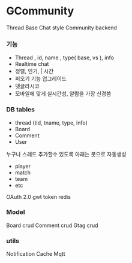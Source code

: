 # GCommunity
Thread Base Chat style Community backend

### 기능
- Thread , id, name , type( base, vs ), info
- Realtime chat
- 정렬, 인기, | 시간
- 퍼오기 기능 업그레이드
- 댓글라시코 
- 모바일에 맞게 실시간성, 알람을 가장 신경씀

### DB tables

- thread (tid, tname, type, info)
- Board
- Comment
- User

누구나 스레드 추가할수 있도록 
아래는 봇으로 자동생성
- player
- match
- team
- etc

OAuth 2.0 gwt token
redis 


### Model
Board  crud
Comment crud
Gtag crud

### utils
Notification
Cache
Mqtt




